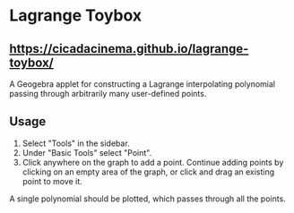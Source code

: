 # Lagrange Toybox
## https://cicadacinema.github.io/lagrange-toybox/

A Geogebra applet for constructing a Lagrange interpolating polynomial passing through arbitrarily many user-defined points.

## Usage

1. Select "Tools" in the sidebar.
2. Under "Basic Tools" select "Point".
3. Click anywhere on the graph to add a point. Continue adding points by clicking on an empty area of the graph, or click and drag an existing point to move it.

A single polynomial should be plotted, which passes through all the points.
